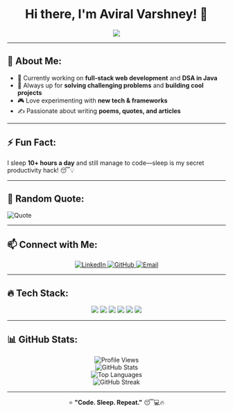 <h1 align="center">Hi there, I'm Aviral Varshney! 👋</h1>

<p align="center">
  <img src="https://readme-typing-svg.herokuapp.com?color=%23F7B93E&size=22&center=true&vCenter=true&width=600&lines=Developer+|+Problem+Solver+|+Web+Enthusiast;Coding+in+Java+|+Exploring+Web+Dev+%26+DSA;Sleep+Enthusiast+(10%2B+hrs%2Fday+%F0%9F%98%86)" />
</p>

---

## 🚀 About Me:
- 🔭 Currently working on **full-stack web development** and **DSA in Java**
- 🎯 Always up for **solving challenging problems** and **building cool projects**
- 🎮 Love experimenting with **new tech & frameworks**
- ✍️ Passionate about writing **poems, quotes, and articles**

---

## ⚡ Fun Fact:
I sleep **10+ hours a day** and still manage to code—sleep is my secret productivity hack! 😴💡

---

## 📢 Random Quote:
![Quote](https://quotes-github-readme.vercel.app/api?type=horizontal&theme=radical)

---

## 📫 Connect with Me:
<p align="center">
  <a href="https://www.linkedin.com/in/avi7">
    <img src="https://img.shields.io/badge/LinkedIn-0A66C2?style=for-the-badge&logo=linkedin&logoColor=white" alt="LinkedIn" />
  </a>
  <a href="https://github.com/avi-var07">
    <img src="https://img.shields.io/badge/GitHub-181717?style=for-the-badge&logo=github&logoColor=white" alt="GitHub" />
  </a>
  <a href="mailto:aviralvarshney07@gmail.com">
    <img src="https://img.shields.io/badge/Email-D14836?style=for-the-badge&logo=gmail&logoColor=white" alt="Email" />
  </a>
</p>

---

## 🔥 Tech Stack:
<p align="center">
  <img src="https://img.shields.io/badge/C++-00599C?style=for-the-badge&logo=c%2B%2B&logoColor=white" />
  <img src="https://img.shields.io/badge/Java-ED8B00?style=for-the-badge&logo=java&logoColor=white" />
  <img src="https://img.shields.io/badge/JavaScript-F7DF1E?style=for-the-badge&logo=javascript&logoColor=black" />
  <img src="https://img.shields.io/badge/HTML5-E34F26?style=for-the-badge&logo=html5&logoColor=white" />
  <img src="https://img.shields.io/badge/CSS3-1572B6?style=for-the-badge&logo=css3&logoColor=white" />
  <img src="https://img.shields.io/badge/Tailwind_CSS-38B2AC?style=for-the-badge&logo=tailwind-css&logoColor=white" />
</p>

---

## 📊 GitHub Stats:
<p align="center">
  <img src="https://komarev.com/ghpvc/?username=avi-var07&color=red" alt="Profile Views" />
  <br>
  <img src="https://github-readme-stats.vercel.app/api?username=avi-var07&show_icons=true&theme=radical" alt="GitHub Stats" />
  <br>
  <img src="https://github-readme-stats.vercel.app/api/top-langs/?username=avi-var07&layout=compact&theme=radical" alt="Top Languages" />
  <br>
  <img src="https://github-readme-streak-stats.herokuapp.com/?user=avi-var07&theme=tokyonight&hide_border=false" alt="GitHub Streak" />
</p>

---

<p align="center">
  ⭐ <b>"Code. Sleep. Repeat."</b> 😴💻🔥
</p>
